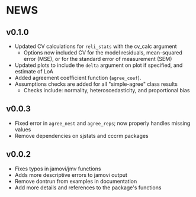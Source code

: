 # NEWS

## v0.1.0

- Updated CV calculations for `reli_stats` with the cv_calc argument
  - Options now included CV for the model residuals, mean-squared error (MSE), or for the standard error of measurement (SEM)
- Updated plots to include the `delta` argument on plot if specified, and estimate of LoA
- Added agreement coefficient function (`agree_coef`).
- Assumptions checks are added for all "simple-agree" class results
  - Checks include: normality, heteroscedasticity, and proportional bias

## v0.0.3
- Fixed error in `agree_nest` and `agree_reps`; now properly handles missing values
- Remove dependencies on sjstats and cccrm packages

## v0.0.2
- Fixes typos in jamovi/jmv functions
- Adds more descriptive errors to jamovi output
- Remove dontrun from examples in documentation
- Add more details and references to the package's functions
